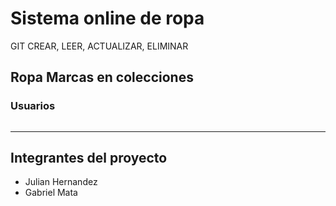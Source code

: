 # Sistema online de ropa
GIT
CREAR, LEER, ACTUALIZAR, ELIMINAR


## Ropa Marcas en colecciones

### Usuarios

```json 

```

---

## Integrantes del proyecto
- Julian Hernandez
- Gabriel Mata

